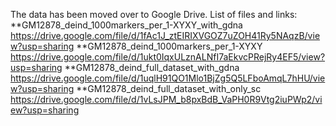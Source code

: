 The data has been moved over to Google Drive.
List of files and links:
**GM12878_deind_1000markers_per_1-XYXY_with_gdna https://drive.google.com/file/d/1fAc1J_ztEIRIXVGOZ7uZOH41Ry5NAqzB/view?usp=sharing
**GM12878_deind_1000markers_per_1-XYXY  https://drive.google.com/file/d/1ukt0IqxULznALNfI7aEkvcPRejRy4EF5/view?usp=sharing
**GM12878_deind_full_dataset_with_gdna https://drive.google.com/file/d/1uqlH91QO1Mlo1BjZg5Q5LFboAmqL7hHU/view?usp=sharing
**GM12878_deind_full_dataset_with_only_sc https://drive.google.com/file/d/1vLsJPM_b8pxBdB_VaPH0R9Vtg2iuPWp2/view?usp=sharing

